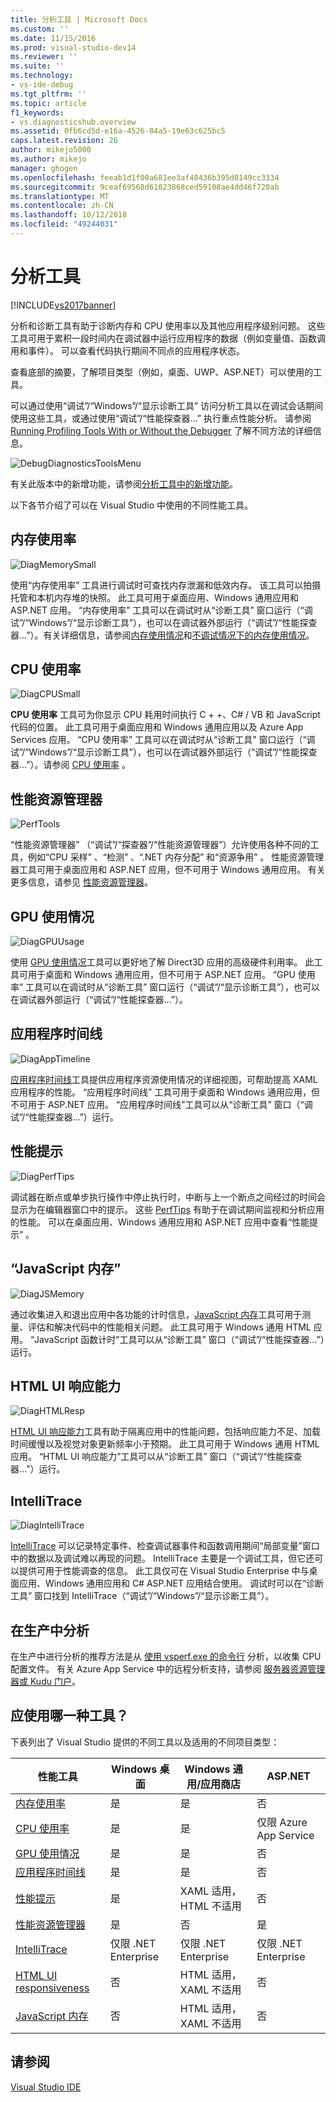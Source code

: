 ```yaml
---
title: 分析工具 | Microsoft Docs
ms.custom: ''
ms.date: 11/15/2016
ms.prod: visual-studio-dev14
ms.reviewer: ''
ms.suite: ''
ms.technology:
- vs-ide-debug
ms.tgt_pltfrm: ''
ms.topic: article
f1_keywords:
- vs.diagnosticshub.overview
ms.assetid: 0fb6cd5d-e16a-4526-84a5-19e63c625bc5
caps.latest.revision: 26
author: mikejo5000
ms.author: mikejo
manager: ghogen
ms.openlocfilehash: feeab1d1f00a681ee3af40436b395d0149cc3334
ms.sourcegitcommit: 9ceaf69568d61023868ced59108ae4dd46f720ab
ms.translationtype: MT
ms.contentlocale: zh-CN
ms.lasthandoff: 10/12/2018
ms.locfileid: "49244031"
---
```

# <a name="profiling-tools"></a>分析工具
[!INCLUDE[vs2017banner](../includes/vs2017banner.md)]

分析和诊断工具有助于诊断内存和 CPU 使用率以及其他应用程序级别问题。 这些工具可用于累积一段时间内在调试器中运行应用程序的数据（例如变量值、函数调用和事件）。 可以查看代码执行期间不同点的应用程序状态。  
  
 查看底部的摘要，了解项目类型（例如，桌面、UWP、ASP.NET）可以使用的工具。  
  
 可以通过使用“调试”/“Windows”/“显示诊断工具”  访问分析工具以在调试会话期间使用这些工具，或通过使用“调试”/“性能探查器…”  执行重点性能分析。  请参阅 [Running Profiling Tools With or Without the Debugger](../profiling/running-profiling-tools-with-or-without-the-debugger.md) 了解不同方法的详细信息。  
  
 ![DebugDiagnosticsToolsMenu](../profiling/media/debugdiagnosticstoolsmenu.png "DebugDiagnosticsToolsMenu")  
  
 有关此版本中的新增功能，请参阅[分析工具中的新增功能](../profiling/what-s-new-in-profiling-tools.md)。  
  
 以下各节介绍了可以在 Visual Studio 中使用的不同性能工具。  
  
## <a name="memory-usage"></a>内存使用率  
 ![DiagMemorySmall](../profiling/media/diagmemorysmall.png "DiagMemorySmall")  
  
 使用“内存使用率”  工具进行调试时可查找内存泄漏和低效内存。 该工具可以拍摄托管和本机内存堆的快照。 此工具可用于桌面应用、Windows 通用应用和 ASP.NET 应用。 “内存使用率”  工具可以在调试时从“诊断工具”  窗口运行（“调试”/“Windows”/“显示诊断工具”），也可以在调试器外部运行（“调试”/“性能探查器...”）。有关详细信息，请参阅[内存使用情况](../profiling/memory-usage.md)和[不调试情况下的内存使用情况](http://msdn.microsoft.com/library/8883bc5f-df86-4f84-aa2b-a21150f499b0)。  
  
## <a name="cpu-usage"></a>CPU 使用率  
 ![DiagCPUSmall](../profiling/media/diagcpusmall.png "DiagCPUSmall")  
  
 **CPU 使用率** 工具可为你显示 CPU 耗用时间执行 C + +、C# / VB 和 JavaScript 代码的位置。  此工具可用于桌面应用和 Windows 通用应用以及 Azure App Services 应用。 “CPU 使用率”  工具可以在调试时从“诊断工具”  窗口运行（“调试”/“Windows”/“显示诊断工具”），也可以在调试器外部运行（“调试”/“性能探查器...”）。请参阅 [CPU 使用率](../profiling/cpu-usage.md) 。  
  
## <a name="performance-explorer"></a>性能资源管理器  
 ![PerfTools](../profiling/media/perftools.png "PerfTools")  
  
 “性能资源管理器”  （“调试”/“探查器”/“性能资源管理器”）允许使用各种不同的工具，例如“CPU 采样” 、“检测”  、“.NET 内存分配” 和“资源争用” 。 性能资源管理器工具可用于桌面应用和 ASP.NET 应用，但不可用于 Windows 通用应用。 有关更多信息，请参见 [性能资源管理器](../profiling/performance-explorer.md)。  
  
## <a name="gpu-usage"></a>GPU 使用情况  
 ![DiagGPUUsage](../profiling/media/diaggpuusage.png "DiagGPUUsage")  
  
 使用 [GPU 使用情况](../debugger/gpu-usage.md)工具可以更好地了解 Direct3D 应用的高级硬件利用率。 此工具可用于桌面和 Windows 通用应用，但不可用于 ASP.NET 应用。 “GPU 使用率”  工具可以在调试时从“诊断工具”  窗口运行（“调试”/“显示诊断工具”），也可以在调试器外部运行（“调试”/“性能探查器...”）。  
  
## <a name="application-timeline"></a>应用程序时间线  
 ![DiagAppTimeline](../profiling/media/diagapptimeline.png "DiagAppTimeline")  
  
 [应用程序时间线](../profiling/application-timeline.md)工具提供应用程序资源使用情况的详细视图，可帮助提高 XAML 应用程序的性能。 “应用程序时间线”  工具可用于桌面和 Windows 通用应用，但不可用于 ASP.NET 应用。  “应用程序时间线”工具可以从“诊断工具”  窗口（“调试”/“性能探查器…”）运行。  
  
## <a name="perftips"></a>性能提示  
 ![DiagPerfTips](../profiling/media/diagperftips.png "DiagPerfTips")  
  
 调试器在断点或单步执行操作中停止执行时，中断与上一个断点之间经过的时间会显示为在编辑器窗口中的提示。 这些 [PerfTips](../profiling/perftips.md) 有助于在调试期间监视和分析应用的性能。 可以在桌面应用、Windows 通用应用和 ASP.NET 应用中查看“性能提示”  。  
  
## <a name="javascript-memory"></a>“JavaScript 内存”  
 ![DiagJSMemory](../profiling/media/diagjsmemory.png "DiagJSMemory")  
  
 通过收集进入和退出应用中各功能的计时信息，[JavaScript 内存](../profiling/javascript-memory.md)工具可用于测量、评估和解决代码中的性能相关问题。 此工具可用于 Windows 通用 HTML 应用。  “JavaScript 函数计时”工具可以从“诊断工具”  窗口（“调试”/“性能探查器…”）运行。  
  
## <a name="html-ui-responsiveness"></a>HTML UI 响应能力  
 ![DiagHTMLResp](../profiling/media/diaghtmlresp.png "DiagHTMLResp")  
  
 [HTML UI 响应能力](../profiling/html-ui-responsiveness.md)工具有助于隔离应用中的性能问题，包括响应能力不足、加载时间缓慢以及视觉对象更新频率小于预期。 此工具可用于 Windows 通用 HTML 应用。  “HTML UI 响应能力”工具可以从“诊断工具”  窗口（“调试”/“性能探查器…”）运行。  
  
## <a name="intellitrace"></a>IntelliTrace  
 ![DiagIntelliTrace](../profiling/media/diagintellitrace.png "DiagIntelliTrace")  
  
 [IntelliTrace](../debugger/intellitrace.md) 可以记录特定事件、检查调试器事件和函数调用期间“局部变量”窗口中的数据以及调试难以再现的问题。  IntelliTrace 主要是一个调试工具，但它还可以提供可用于性能调查的信息。 此工具仅可在 Visual Studio Enterprise 中与桌面应用、Windows 通用应用和 C# ASP.NET 应用结合使用。 调试时可以在“诊断工具”  窗口找到 IntelliTrace（“调试”/“Windows”/“显示诊断工具”）。  
  
## <a name="profiling-in-production"></a>在生产中分析  
 在生产中进行分析的推荐方法是从 [使用 vsperf.exe 的命令行](../profiling/using-the-profiling-tools-from-the-command-line.md) 分析，以收集 CPU 配置文件。 有关 Azure App Service 中的远程分析支持，请参阅 [服务器资源管理器或 Kudu 门户](https://azure.microsoft.com/en-us/blog/remote-profiling-support-in-azure-app-service/)。  
  
## <a name="which-tool-should-i-use"></a>应使用哪一种工具？  
 下表列出了 Visual Studio 提供的不同工具以及适用的不同项目类型：  
  
|性能工具|Windows 桌面|Windows 通用/应用商店|ASP.NET|  
|----------------------|---------------------|------------------------------|-------------|  
|[内存使用率](../profiling/memory-usage.md)|是|是|否|  
|[CPU 使用率](../profiling/cpu-usage.md)|是|是|仅限 Azure App Service|  
|[GPU 使用情况](../debugger/gpu-usage.md)|是|是|否|  
|[应用程序时间线](../profiling/application-timeline.md)|是|是|否|  
|[性能提示](../profiling/perftips.md)|是|XAML 适用，HTML 不适用|否|  
|[性能资源管理器](../profiling/performance-explorer.md)|是|否|是|  
|[IntelliTrace](../debugger/intellitrace.md)|仅限 .NET Enterprise|仅限 .NET Enterprise|仅限 .NET Enterprise|  
|[HTML UI responsiveness](../profiling/html-ui-responsiveness.md)|否|HTML 适用，XAML 不适用|否|  
|[JavaScript 内存](../profiling/javascript-memory.md)|否|HTML 适用，XAML 不适用|否|  
  
## <a name="see-also"></a>请参阅  
 [Visual Studio IDE](../ide/visual-studio-ide.md)



